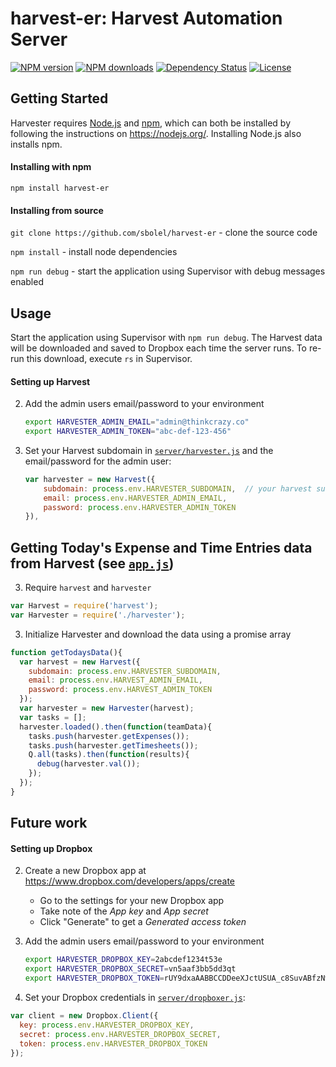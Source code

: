 # harvest-er: Harvest Automation Server

[![NPM version][npm-image]][npm-url]
[![NPM downloads][npm-downloads-image]][npm-url]
[![Dependency Status][daviddm-image]][daviddm-url]
[![License][license-image]][license-url]

## Getting Started

Harvester requires [Node.js](https://nodejs.org/) and [npm](https://www.npmjs.org/), which can both be installed by following the instructions on https://nodejs.org/. Installing Node.js also installs npm.

#### Installing with npm

`npm install harvest-er`

#### Installing from source

`git clone https://github.com/sbolel/harvest-er` - clone the source code

`npm install` - install node dependencies

`npm run debug` - start the application using Supervisor with debug messages enabled

## Usage

Start the application using Supervisor with `npm run debug`. The Harvest data will be downloaded and saved to Dropbox each time the server runs. To re-run this download, execute `rs` in Supervisor.

#### Setting up Harvest

2. Add the admin users email/password to your environment

    ```bash
    export HARVESTER_ADMIN_EMAIL="admin@thinkcrazy.co"
    export HARVESTER_ADMIN_TOKEN="abc-def-123-456"
    ```

2. Set your Harvest subdomain in [`server/harvester.js`](server/harvester.js) and the email/password for the admin user:

    ```js
    var harvester = new Harvest({
        subdomain: process.env.HARVESTER_SUBDOMAIN,  // your harvest subdomain
        email: process.env.HARVESTER_ADMIN_EMAIL,
        password: process.env.HARVESTER_ADMIN_TOKEN
    }),
    ```


## Getting Today's Expense and Time Entries data from Harvest (see [`app.js`](server/app.js))

3. Require `harvest` and `harvester`

```js
var Harvest = require('harvest');
var Harvester = require('./harvester');
```

3. Initialize Harvester and download the data using a promise array

```js
function getTodaysData(){
  var harvest = new Harvest({
    subdomain: process.env.HARVESTER_SUBDOMAIN, 
    email: process.env.HARVEST_ADMIN_EMAIL,
    password: process.env.HARVEST_ADMIN_TOKEN
  });
  var harvester = new Harvester(harvest);
  var tasks = [];
  harvester.loaded().then(function(teamData){
    tasks.push(harvester.getExpenses());
    tasks.push(harvester.getTimesheets());
    Q.all(tasks).then(function(results){
      debug(harvester.val());
    });
  });
}
```

## Future work

#### Setting up Dropbox

2. Create a new Dropbox app at https://www.dropbox.com/developers/apps/create

    - Go to the settings for your new Dropbox app
    - Take note of the _App key_ and _App secret_
    - Click "Generate" to get a _Generated access token_

2. Add the admin users email/password to your environment

    ```bash
    export HARVESTER_DROPBOX_KEY=2abcdef1234t53e
    export HARVESTER_DROPBOX_SECRET=vn5aaf3bb5dd3qt
    export HARVESTER_DROPBOX_TOKEN=rUY9dxaAABBCCDDeeXJctUSUA_c8SuvABfzNwDAdFmTACAa6mUrpAAmcc7Gg7Qch
    ```

2. Set your Dropbox credentials in [`server/dropboxer.js`](server/dropboxer.js):

```js
var client = new Dropbox.Client({
  key: process.env.HARVESTER_DROPBOX_KEY,
  secret: process.env.HARVESTER_DROPBOX_SECRET,
  token: process.env.HARVESTER_DROPBOX_TOKEN
});
```


[npm-image]: https://img.shields.io/npm/v/harvest-er.svg?style=flat-square
[npm-url]: https://npmjs.org/package/harvest-er
[npm-downloads-image]: https://img.shields.io/npm/dm/harvest-er.svg?style=flat-square
[travis-image]: https://img.shields.io/travis/sbolel/harvest-er/master.svg?style=flat-square
[travis-url]: https://travis-ci.org/sbolel/harvest-er
[daviddm-image]: https://img.shields.io/david/sbolel/harvest-er.svg?style=flat-square
[daviddm-url]: https://david-dm.org/sbolel/harvest-er
[climate-image]: https://img.shields.io/codeclimate/github/sbolel/harvest-er.svg?style=flat-square
[climate-url]: https://img.shields.io/codeclimate/github/sbolel/harvest-er.svg?style=flat-square
[coverage-image]: https://img.shields.io/codeclimate/coverage/github/sbolel/harvest-er.svg?style=flat-square
[coverage-url]: https://img.shields.io/codeclimate/coverage/github/sbolel/harvest-er.svg?style=flat-square
[license-image]: https://img.shields.io/npm/l/harvest-er.svg?style=flat-square
[license-url]: https://github.com/sbolel/harvest-er/blob/master/LICENSE
[code-style-image]: https://img.shields.io/badge/code%20style-standard-brightgreen.svg?style=flat-square
[code-style-url]: http://standardjs.com/
